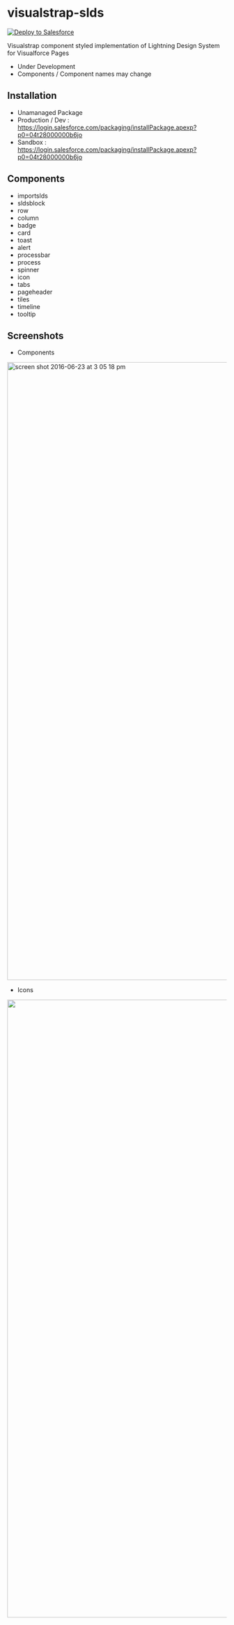 # visualstrap-slds

<a href="https://githubsfdeploy.herokuapp.com?owner=avinava&repo=visualstrap-slds">
  <img alt="Deploy to Salesforce"
       src="https://raw.githubusercontent.com/afawcett/githubsfdeploy/master/src/main/webapp/resources/img/deploy.png">
</a>

Visualstrap component styled implementation of Lightning Design System for Visualforce Pages

- Under Development
- Components / Component names may change

Installation
-
 - Unamanaged Package
  - Production / Dev : https://login.salesforce.com/packaging/installPackage.apexp?p0=04t28000000b6jo
  - Sandbox : https://login.salesforce.com/packaging/installPackage.apexp?p0=04t28000000b6jo

Components
-
- importslds
- sldsblock
- row
- column
- badge
- card
- toast
- alert
- processbar
- process
- spinner
- icon
- tabs
- pageheader
- tiles
- timeline
- tooltip

Screenshots
-

- Components
<img width="1420" alt="screen shot 2016-06-23 at 3 05 18 pm" src="https://cloud.githubusercontent.com/assets/1398711/18489781/b51d9e24-7a1c-11e6-888d-2907b7f2af7e.png">

- Icons
<img width="1420" src="https://cloud.githubusercontent.com/assets/1398711/18490579/3a32d108-7a20-11e6-906c-09d5a4515bf7.png"/>
